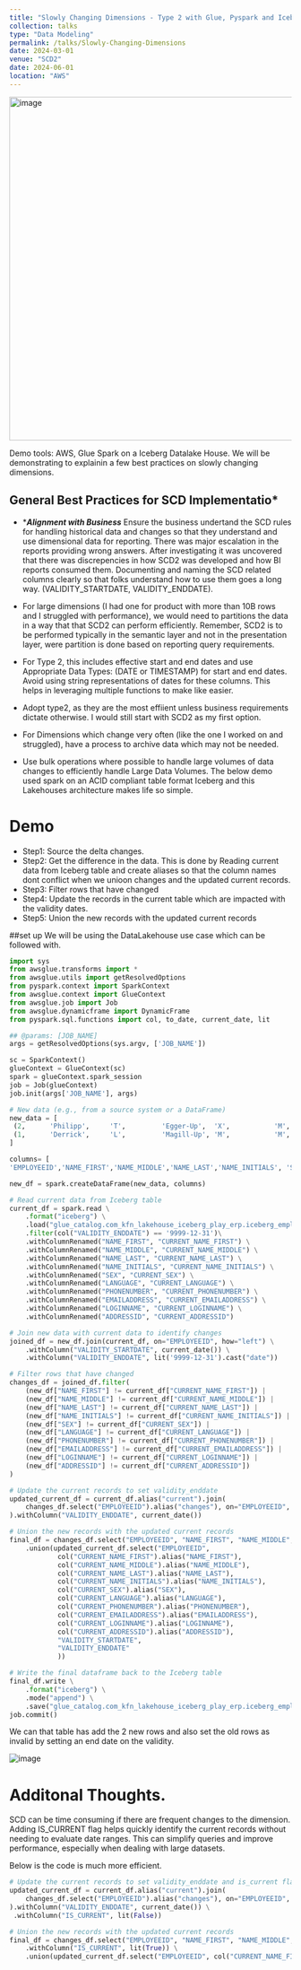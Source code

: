 ```yaml
---
title: "Slowly Changing Dimensions - Type 2 with Glue, Pyspark and Iceberg"
collection: talks
type: "Data Modeling"
permalink: /talks/Slowly-Changing-Dimensions
date: 2024-03-01
venue: "SCD2"
date: 2024-06-01
location: "AWS"
---
```


<img width="613" alt="image" src="https://github.com/user-attachments/assets/a072ec41-d8f2-4007-bca0-3130f122c2ac">

Demo tools: AWS, Glue Spark on a Iceberg Datalake House. We will be demonstrating to explainin a few best practices on slowly changing dimensions. 

## General Best Practices for SCD Implementatio*
* ****Alignment with Business*** Ensure the business undertand the SCD rules for handling historical data and changes so that they understand and use dimensional data for reporting.
There was major escalation in the reports providing wrong answers. After investigating it was uncovered that there was discrepencies in how SCD2 was developed and how BI reports consumed them.
Documenting and naming the SCD related columns clearly so that folks understand how to use them goes a long way. (VALIDITY_STARTDATE, VALIDITY_ENDDATE).

* For large dimensions (I had one for product with more than 10B rows and I struggled with performance), we would need to partitions the data in a way that that SCD2 can perform efficiently. Remember, SCD2 is to be performed typically in the semantic layer and not in the presentation layer, were partition is done based on reporting query requirements.

* For Type 2, this includes effective start and end dates and use Appropriate Data Types: (DATE or TIMESTAMP) for start and end dates. Avoid using string representations of dates for these columns. This helps in leveraging multiple functions to make like easier.

* Adopt type2, as they are the most effiient unless business requirements dictate otherwise. I would still start with SCD2 as my first option.

* For Dimensions which change very often (like the one I worked on and struggled), have a process to archive data which may not be needed.

* Use bulk operations where possible to handle large volumes of data changes to efficiently handle Large Data Volumes. The below demo used spark on an ACID compliant table format Iceberg and this Lakehouses architecture makes life so simple.

# Demo

* Step1: Source the delta changes.
* Step2: Get the difference in the data. This is done by Reading current data from Iceberg table and create aliases so that the column names dont conflict when we unioon changes and the updated current records.
* Step3: Filter rows that have changed
* Step4: Update the records in the current table which are impacted with the validity dates.
* Step5: Union the new records with the updated current records

##set up
We will be using the DataLakehouse use case which can be followed with.

```python
import sys
from awsglue.transforms import *
from awsglue.utils import getResolvedOptions
from pyspark.context import SparkContext
from awsglue.context import GlueContext
from awsglue.job import Job
from awsglue.dynamicframe import DynamicFrame
from pyspark.sql.functions import col, to_date, current_date, lit

## @params: [JOB_NAME]
args = getResolvedOptions(sys.argv, ['JOB_NAME'])

sc = SparkContext()
glueContext = GlueContext(sc)
spark = glueContext.spark_session
job = Job(glueContext)
job.init(args['JOB_NAME'], args)

# New data (e.g., from a source system or a DataFrame)
new_data = [
 (2,      'Philipp',     'T',         'Egger-Up',  'X',           'M',     'F',    '603-610-2464',    'philipp.egger@itelo.info', 'philippm',    1000000002),
 (1,      'Derrick',     'L',         'Magill-Up', 'M',           'M',     'T',     '630-374-0306',    'derrick.magill@itelo.info','derrickm',  1000000001)
]

columns= [
'EMPLOYEEID','NAME_FIRST','NAME_MIDDLE','NAME_LAST','NAME_INITIALS', 'SEX', 'LANGUAGE', 'PHONENUMBER', 'EMAILADDRESS',             'LOGINNAME', 'ADDRESSID']

new_df = spark.createDataFrame(new_data, columns)

# Read current data from Iceberg table
current_df = spark.read \
    .format("iceberg") \
    .load("glue_catalog.com_kfn_lakehouse_iceberg_play_erp.iceberg_employee") \
    .filter(col("VALIDITY_ENDDATE") == '9999-12-31')\
    .withColumnRenamed("NAME_FIRST", "CURRENT_NAME_FIRST") \
    .withColumnRenamed("NAME_MIDDLE", "CURRENT_NAME_MIDDLE") \
    .withColumnRenamed("NAME_LAST", "CURRENT_NAME_LAST") \
    .withColumnRenamed("NAME_INITIALS", "CURRENT_NAME_INITIALS") \
    .withColumnRenamed("SEX", "CURRENT_SEX") \
    .withColumnRenamed("LANGUAGE", "CURRENT_LANGUAGE") \
    .withColumnRenamed("PHONENUMBER", "CURRENT_PHONENUMBER") \
    .withColumnRenamed("EMAILADDRESS", "CURRENT_EMAILADDRESS") \
    .withColumnRenamed("LOGINNAME", "CURRENT_LOGINNAME") \
    .withColumnRenamed("ADDRESSID", "CURRENT_ADDRESSID")

# Join new data with current data to identify changes
joined_df = new_df.join(current_df, on="EMPLOYEEID", how="left") \
    .withColumn("VALIDITY_STARTDATE", current_date()) \
    .withColumn("VALIDITY_ENDDATE", lit('9999-12-31').cast("date"))

# Filter rows that have changed
changes_df = joined_df.filter(
    (new_df["NAME_FIRST"] != current_df["CURRENT_NAME_FIRST"]) |
    (new_df["NAME_MIDDLE"] != current_df["CURRENT_NAME_MIDDLE"]) |
    (new_df["NAME_LAST"] != current_df["CURRENT_NAME_LAST"]) |
    (new_df["NAME_INITIALS"] != current_df["CURRENT_NAME_INITIALS"]) |
    (new_df["SEX"] != current_df["CURRENT_SEX"]) |
    (new_df["LANGUAGE"] != current_df["CURRENT_LANGUAGE"]) |
    (new_df["PHONENUMBER"] != current_df["CURRENT_PHONENUMBER"]) |
    (new_df["EMAILADDRESS"] != current_df["CURRENT_EMAILADDRESS"]) |
    (new_df["LOGINNAME"] != current_df["CURRENT_LOGINNAME"]) |
    (new_df["ADDRESSID"] != current_df["CURRENT_ADDRESSID"])
)

# Update the current records to set validity_enddate
updated_current_df = current_df.alias("current").join(
    changes_df.select("EMPLOYEEID").alias("changes"), on="EMPLOYEEID", how="inner"
).withColumn("VALIDITY_ENDDATE", current_date())

# Union the new records with the updated current records
final_df = changes_df.select("EMPLOYEEID", "NAME_FIRST", "NAME_MIDDLE", "NAME_LAST", 'NAME_INITIALS', 'SEX', 'LANGUAGE', 'PHONENUMBER', 'EMAILADDRESS', 'LOGINNAME', 'ADDRESSID', "VALIDITY_STARTDATE", "VALIDITY_ENDDATE") \
    .union(updated_current_df.select("EMPLOYEEID", 
            col("CURRENT_NAME_FIRST").alias("NAME_FIRST"), 
            col("CURRENT_NAME_MIDDLE").alias("NAME_MIDDLE"), 
            col("CURRENT_NAME_LAST").alias("NAME_LAST"), 
            col("CURRENT_NAME_INITIALS").alias("NAME_INITIALS"), 
            col("CURRENT_SEX").alias("SEX"), 
            col("CURRENT_LANGUAGE").alias("LANGUAGE"), 
            col("CURRENT_PHONENUMBER").alias("PHONENUMBER"), 
            col("CURRENT_EMAILADDRESS").alias("EMAILADDRESS"), 
            col("CURRENT_LOGINNAME").alias("LOGINNAME"), 
            col("CURRENT_ADDRESSID").alias("ADDRESSID"), 
            "VALIDITY_STARTDATE", 
            "VALIDITY_ENDDATE"
            ))

# Write the final dataframe back to the Iceberg table
final_df.write \
    .format("iceberg") \
    .mode("append") \
    .save("glue_catalog.com_kfn_lakehouse_iceberg_play_erp.iceberg_employee")
job.commit()
```

We can that table has add the 2 new rows and also set the old rows as invalid by setting an end date on the validity.

![image](https://github.com/user-attachments/assets/6cedde02-2582-4bcf-bb2a-76a6e617c4a0)


# Additonal Thoughts.

SCD can be time consuming if there are frequent changes to the dimension. Adding IS_CURRENT flag helps quickly identify the current records without needing to evaluate date ranges. This can simplify queries and improve performance, especially when dealing with large datasets.

Below is the code is much more efficient.

```python
# Update the current records to set validity_enddate and is_current flag
updated_current_df = current_df.alias("current").join(
    changes_df.select("EMPLOYEEID").alias("changes"), on="EMPLOYEEID", how="inner"
).withColumn("VALIDITY_ENDDATE", current_date()) \
 .withColumn("IS_CURRENT", lit(False))

# Union the new records with the updated current records
final_df = changes_df.select("EMPLOYEEID", "NAME_FIRST", "NAME_MIDDLE", "NAME_LAST", 'NAME_INITIALS', 'SEX', 'LANGUAGE', 'PHONENUMBER', 'EMAILADDRESS', 'LOGINNAME', 'ADDRESSID', "VALIDITY_STARTDATE", "VALIDITY_ENDDATE") \
    .withColumn("IS_CURRENT", lit(True)) \
    .union(updated_current_df.select("EMPLOYEEID", col("CURRENT_NAME_FIRST").alias("NAME_FIRST"), col("CURRENT_NAME_MIDDLE").alias("NAME_MIDDLE"), col("CURRENT_NAME_LAST").alias("NAME_LAST"), col("CURRENT_NAME_INITIALS").alias("NAME_INITIALS"), col("CURRENT_SEX").alias("SEX"), col("CURRENT_LANGUAGE").alias("LANGUAGE"), col("CURRENT_PHONENUMBER").alias("PHONENUMBER"), col("CURRENT_EMAILADDRESS").alias("EMAILADDRESS"), col("CURRENT_LOGINNAME").alias("LOGINNAME"), col("CURRENT_ADDRESSID").alias("ADDRESSID"), "VALIDITY_STARTDATE", "VALIDITY_ENDDATE", "IS_CURRENT"))
```
